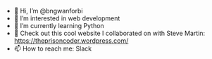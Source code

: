 - 👋 Hi, I’m @bngwanforbi
- 👀 I’m interested in web development
- 🌱 I’m currently learning Python
- 💞️ Check out this cool website I collaborated on with Steve Martin: https://theprisoncoder.wordpress.com/
- 📫 How to reach me: Slack

<!---
theprisoncoder/theprisoncoder is a ✨ special ✨ repository because its `README.md` (this file) appears on your GitHub profile.
You can click the Preview link to take a look at your changes.
--->
